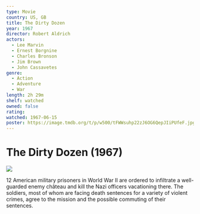 ```yaml
---
type: Movie
country: US, GB
title: The Dirty Dozen
year: 1967
director: Robert Aldrich
actors:
  - Lee Marvin
  - Ernest Borgnine
  - Charles Bronson
  - Jim Brown
  - John Cassavetes
genre:
  - Action
  - Adventure
  - War
length: 2h 29m
shelf: watched
owned: false
rating:
watched: 1967-06-15
poster: https://image.tmdb.org/t/p/w500/tFWWsuhp22zJ6OG6QepJIiPUfeF.jpg
---
```


# The Dirty Dozen (1967)

![](https://image.tmdb.org/t/p/w500/tFWWsuhp22zJ6OG6QepJIiPUfeF.jpg)

12 American military prisoners in World War II are ordered to infiltrate a well-guarded enemy château and kill the Nazi officers vacationing there. The soldiers, most of whom are facing death sentences for a variety of violent crimes, agree to the mission and the possible commuting of their sentences.